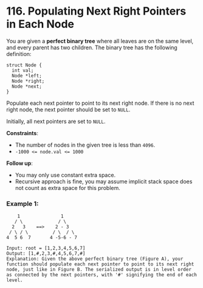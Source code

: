 # 116. Populating Next Right Pointers in Each Node

You are given a **perfect binary tree** where all leaves are on the same level, and every parent has two children. The binary tree has the following definition:

```
struct Node {
  int val;
  Node *left;
  Node *right;
  Node *next;
}
```
Populate each next pointer to point to its next right node. If there is no next right node, the next pointer should be set to `NULL`.

Initially, all next pointers are set to `NULL`.

**Constraints**:
- The number of nodes in the given tree is less than `4096`.
- `-1000 <= node.val <= 1000`

**Follow up**:
- You may only use constant extra space.
- Recursive approach is fine, you may assume implicit stack space does not count as extra space for this problem.

### Example 1:
```
    1               1            
   / \             / \            
  2   3    ==>    2 - 3            
 / \ / \         / \  / \            
4  5 6  7       4 -5-6 - 7

Input: root = [1,2,3,4,5,6,7]
Output: [1,#,2,3,#,4,5,6,7,#]
Explanation: Given the above perfect binary tree (Figure A), your function should populate each next pointer to point to its next right node, just like in Figure B. The serialized output is in level order as connected by the next pointers, with '#' signifying the end of each level.
```
